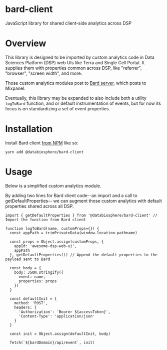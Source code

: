# bard-client
JavaScript library for shared client-side analytics across DSP

# Overview

This library is designed to be imported by custom analytics code in Data
Sciences Platform (DSP) web UIs like Terra and Single Cell Portal.  It supplies
them with properties common across DSP, like "referrer", "browser",
"screen width", and more.

Those custom analytics modules post to
[Bard server](https://github.com/DataBiosphere/bard), which posts to Mixpanel.

Eventually, this library may be expanded to also include both a utility `logToBard`
function, and or default instrumentation of events, but for now its focus is on
standardizing a set of event properties.

# Installation

Install Bard client [from NPM](https://www.npmjs.com/package/@databiosphere/bard-client) like so:

```
yarn add @databiosphere/bard-client
```

# Usage

Below is a simplified custom analytics module.

By adding two lines for Bard client code--an import and a call to getDefaultProperties-- we can augment those custom
analytics with default properties shared across all DSP.

```
import { getDefaultProperties } from '@databiosphere/bard-client' // Import the function from Bard client

function logToBard(name, customProps={}) {
  const appPath = trimPrivateData(window.location.pathname)

  const props = Object.assign(customProps, {
    appId: 'awesome-dsp-web-ui',
    appPath
  }, getDefaultProperties()) // Append the default properties to the payload sent to Bard

  const body = {
    body: JSON.stringify({
      event: name,
      properties: props
    })
  }

  const defaultInit = {
    method: 'POST',
    headers: {
      'Authorization': `Bearer ${accessToken}`,
      'Content-Type': 'application/json'
    }
  }

  const init = Object.assign(defaultInit, body)

  fetch(`${bardDomain}/api/event`, init)

```
